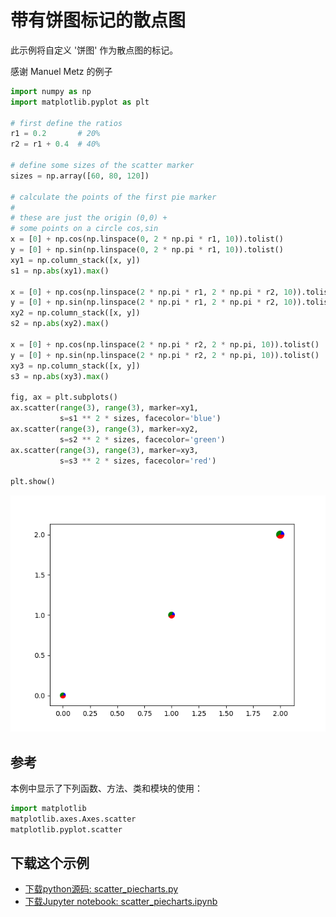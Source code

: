 # 带有饼图标记的散点图

此示例将自定义 '饼图' 作为散点图的标记。

感谢 Manuel Metz 的例子

```python
import numpy as np
import matplotlib.pyplot as plt

# first define the ratios
r1 = 0.2       # 20%
r2 = r1 + 0.4  # 40%

# define some sizes of the scatter marker
sizes = np.array([60, 80, 120])

# calculate the points of the first pie marker
#
# these are just the origin (0,0) +
# some points on a circle cos,sin
x = [0] + np.cos(np.linspace(0, 2 * np.pi * r1, 10)).tolist()
y = [0] + np.sin(np.linspace(0, 2 * np.pi * r1, 10)).tolist()
xy1 = np.column_stack([x, y])
s1 = np.abs(xy1).max()

x = [0] + np.cos(np.linspace(2 * np.pi * r1, 2 * np.pi * r2, 10)).tolist()
y = [0] + np.sin(np.linspace(2 * np.pi * r1, 2 * np.pi * r2, 10)).tolist()
xy2 = np.column_stack([x, y])
s2 = np.abs(xy2).max()

x = [0] + np.cos(np.linspace(2 * np.pi * r2, 2 * np.pi, 10)).tolist()
y = [0] + np.sin(np.linspace(2 * np.pi * r2, 2 * np.pi, 10)).tolist()
xy3 = np.column_stack([x, y])
s3 = np.abs(xy3).max()

fig, ax = plt.subplots()
ax.scatter(range(3), range(3), marker=xy1,
           s=s1 ** 2 * sizes, facecolor='blue')
ax.scatter(range(3), range(3), marker=xy2,
           s=s2 ** 2 * sizes, facecolor='green')
ax.scatter(range(3), range(3), marker=xy3,
           s=s3 ** 2 * sizes, facecolor='red')

plt.show()
```

![带有饼图标记的散点图示例](/static/images/gallery/sphx_glr_scatter_piecharts_001.png)

## 参考

本例中显示了下列函数、方法、类和模块的使用：

```python
import matplotlib
matplotlib.axes.Axes.scatter
matplotlib.pyplot.scatter
```

## 下载这个示例

- [下载python源码: scatter_piecharts.py](https://matplotlib.org/_downloads/scatter_piecharts.py)
- [下载Jupyter notebook: scatter_piecharts.ipynb](https://matplotlib.org/_downloads/scatter_piecharts.ipynb)